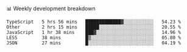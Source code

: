 📊 Weekly development breakdown
<!--START_SECTION:waka-->
```text
TypeScript   5 hrs 56 mins   █████████████▓░░░░░░░░░░░   54.23 % 
Other        2 hrs 15 mins   █████░░░░░░░░░░░░░░░░░░░░   20.55 % 
JavaScript   1 hr 38 mins    ███▓░░░░░░░░░░░░░░░░░░░░░   14.96 % 
LESS         38 mins         █▒░░░░░░░░░░░░░░░░░░░░░░░   05.80 % 
JSON         27 mins         █░░░░░░░░░░░░░░░░░░░░░░░░   04.19 % 
```
<!--END_SECTION:waka-->
